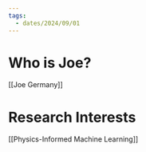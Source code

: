 ```yaml
---
tags:
  - dates/2024/09/01
---
```

# Who is Joe?
[[Joe Germany]]

# Research Interests
[[Physics-Informed Machine Learning]]
